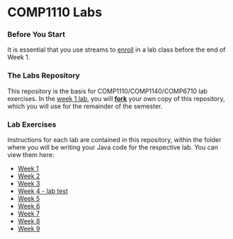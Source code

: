 # COMP1110 Labs

### Before You Start

It is essential that you use streams to [enroll](https://cs.anu.edu.au/streams/) in a lab class before the end of Week 1.

### The Labs Repository

This repository is the basis for COMP1110/COMP1140/COMP6710 lab exercises.
In the [week 1 lab](src/comp1110/lab1/), you will [**fork**](http://docs.gitlab.com/ee/gitlab-basics/fork-project.html) your own copy of this repository, which you will use for the remainder of the semester.

### Lab Exercises

Instructions for each lab are contained in this repository, within the folder
where you will be writing your Java code for the respective lab.
You can view them here:
*  [Week 1](src/comp1110/lab1/)
*  [Week 2](src/comp1110/lab2/)
*  [Week 3](src/comp1110/lab3/)
*  [Week 4 - lab test](https://cs.anu.edu.au/courses/comp1110/assessments/labtest/)
*  [Week 5](src/comp1110/lab5/)
*  [Week 6](src/comp1110/lab6/)
*  [Week 7](src/comp1110/lab7/)
*  [Week 8](src/comp1110/lab8/)
*  [Week 9](src/comp1110/lab9/)
